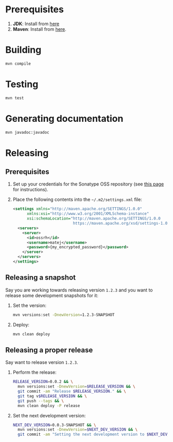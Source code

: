 # Prerequisites

1. __JDK__: Install from [here](http://www.oracle.com/technetwork/java/javase/downloads/index.html)
1. __Maven__: Install from [here](https://maven.apache.org/download.cgi).

# Building

```bash
mvn compile
```

# Testing

```bash
mvn test
```

# Generating documentation

```bash
mvn javadoc:javadoc
```

# Releasing

## Prerequisites

1. Set up your credentials for the Sonatype OSS repository (see [this page](https://maven.apache.org/guides/mini/guide-encryption.html) for instructions).
1. Place the following contents into the `~/.m2/settings.xml` file:

    ```xml
    <settings xmlns="http://maven.apache.org/SETTINGS/1.0.0"
          xmlns:xsi="http://www.w3.org/2001/XMLSchema-instance"
          xsi:schemaLocation="http://maven.apache.org/SETTINGS/1.0.0
                              https://maven.apache.org/xsd/settings-1.0.0.xsd">
      <servers>
        <server>
          <id>ossrh</id>
          <username>matej</username>
          <password>{my_encrypted_password}</password>
        </server>
      </servers>
    </settings>
    ```

## Releasing a snapshot

Say you are working towards releasing version `1.2.3` and you want to release some development snapshots for it:

1. Set the version:

    ```bash
    mvn versions:set -DnewVersion=1.2.3-SNAPSHOT
    ```

1.  Deploy:

    ```bash
    mvn clean deploy
    ```

## Releasing a proper release

Say want to release version `1.2.3`.

1. Perform the release:

    ```bash
    RELEASE_VERSION=0.0.2 && \
      mvn versions:set -DnewVersion=$RELEASE_VERSION && \
      git commit -am "Release $RELEASE_VERSION." && \
      git tag v$RELEASE_VERSION && \
      git push --tags && \
      mvn clean deploy -P release
    ```

1.  Set the next development version:

    ```bash
    NEXT_DEV_VERSION=0.0.3-SNAPSHOT && \
      mvn versions:set -DnewVersion=$NEXT_DEV_VERSION && \
      git commit -am "Setting the next development version to $NEXT_DEV_VERSION."
    ```